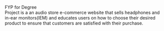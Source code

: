 FYP for Degree \
Project is a an audio store e-commerce website that sells headphones and in-ear monitors(IEM) and educates users on how to choose their desired product to ensure that customers are satisfied with their purchase.
